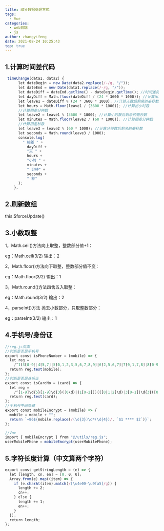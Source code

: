 ```yaml
---
title: 部分数据处理方式
tags:
  - Vue
categories:
  - web前端
  - js
author: zhangyifeng
date: 2021-08-24 10:25:43
top: true
---
```


## 1.计算时间差代码

```javascript
 timeChange(data1, data2) {
      let dateBegin = new Date(data2.replace(/-/g, "/"));
      let dateEnd = new Date(data1.replace(/-/g, "/"));
      let dateDiff = dateEnd.getTime() - dateBegin.getTime(); //时间差的毫秒数
      let dayDiff = Math.floor(dateDiff / (24 * 3600 * 1000)); //计算出相差天数
      let leave1 = dateDiff % (24 * 3600 * 1000); //计算天数后剩余的毫秒数
      let hours = Math.floor(leave1 / (3600 * 1000)); //计算出小时数
      //计算相差分钟数
      let leave2 = leave1 % (3600 * 1000); //计算小时数后剩余的毫秒数
      let minutes = Math.floor(leave2 / (60 * 1000)); //计算相差分钟数
      //计算相差秒数
      let leave3 = leave2 % (60 * 1000); //计算分钟数后剩余的毫秒数
      let seconds = Math.round(leave3 / 1000);
      console.log(
        " 相差 " +
          dayDiff +
          "天 " +
          hours +
          "小时 " +
          minutes +
          " 分钟" +
          seconds +
          " 秒"
      );
    },

```
## 2.刷新数组

this.$forceUpdate()

## 3.小数取整


1，Math.ceil()方法向上取整，整数部分值+1：

eg：Math.ceil(3/2) 输出：2

2，Math.floor()方法向下取整，整数部分值不变：

eg：Math.floor(3/2) 输出：1

3，Math.round()方法四舍五入取整：

eg：Math.round(3/2) 输出：2

4，parseInt()方法 抛去小数部分，只取整数部分：

eg：parseInt(3/2) 输出：1

## 4.手机号/身份证

```js
//reg.js页面
//判断是否是手机号
export const isPhoneNumber = (mobile) => {
  let reg =
    /^1(3[0-9]|4[5,7]|5[0,1,2,3,5,6,7,8,9]|6[2,5,6,7]|7[0,1,7,8]|8[0-9]|9[1,8,9])\d{8}$/;
  return reg.test(mobile);
};
//判断是否是身份证
export const isCardNo = (card) => {
  let reg =
    /^[1-9]\d{5}[1-9]\d{3}((0\d)|(1[0-2]))(([0|1|2]\d)|3[0-1])\d{3}([0-9]|X)$/;
  return reg.test(card);
};
//手机号中间隐藏
export const mobileEncrypt = (mobile) => {
  mobile = mobile + "";
  return `+86${mobile.replace(/(\d{3})\d*(\d{4})/, `$1 **** $2`)}`;
};

//Vue
import { mobileEncrypt } from "@/utils/reg.js";
userMobilePhone = mobileEncrypt(userMobilePhone);

```

## 5.字符长度计算（中文算两个字符）
```js
export const getStringLength = (e) => {
  let [length, cn, en] = [0, 0, 0];
  Array.from(e).map((item) => {
    if (e.charAt(item).match(/[\u4e00-\u9fa5]/g)) {
      length += 2;
      cn++;
    } else {
      length += 1;
      en++;
    }
  });
  return length;
};
```